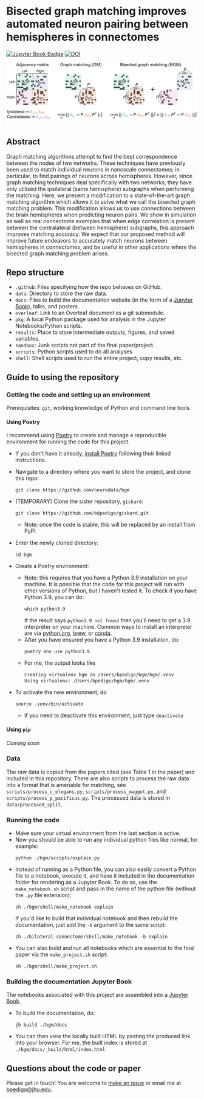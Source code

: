 # Bisected graph matching improves automated neuron pairing between hemispheres in connectomes

[![Jupyter Book Badge](https://jupyterbook.org/badge.svg)](http://docs.neurodata.io/bgm/) [![DOI](https://zenodo.org/badge/475470258.svg)](https://zenodo.org/badge/latestdoi/475470258)

![](./results/figs/explain/explain.svg)

## Abstract 
Graph matching algorithms attempt to find the best correspondence between the nodes of two networks. These techniques have previously been used to match individual neurons in nanoscale connectomes; in particular, to find pairings of neurons across hemispheres. However, since graph matching techniques deal specifically with two networks, they have only utilized the ipsilateral (same hemisphere) subgraphs when performing the matching. Here, we present a modification to a state-of-the-art graph matching algorithm which allows it to solve what we call the bisected graph matching problem. This modification allows us to use connections between the brain hemispheres when predicting neuron pairs. We show in simulation as well as real connectome examples that when edge correlation is present between the contralateral (between hemisphere) subgraphs, this approach improves matching accuracy. We expect that our proposed method will improve future endeavors to accurately match neurons between hemispheres in connectomes, and be useful in other applications where the bisected graph matching problem arises.
 
## Repo structure 
- ``.github``: Files specifying how the repo behaves on GitHub.
- ``data``: Directory to store the raw data. 
- ``docs``: Files to build the documentation website (in the form of a [Jupyter Book](https://jupyterbook.org/intro.html)), talks, and posters.
- ``overleaf``: Link to an Overleaf document as a git submodule.
- ``pkg``: A local Python package used for analysis in the Jupyter Notebooks/Python scripts.
- ``results``: Place to store intermediate outputs, figures, and saved variables. 
- ``sandbox``: Junk scripts not part of the final paper/project.
- ``scripts``: Python scripts used to do all analyses
- ``shell``: Shell scripts used to run the entire project, copy results, etc.

## Guide to using the repository
### Getting the code and setting up an environment
Prerequisites: `git`, working knowledge of Python and command line tools.

#### Using Poetry
I recommend using [Poetry](https://python-poetry.org/) to create and manage a 
reproducible environment for running the code for this project. 
- If you don't have it already, [install Poetry](https://python-poetry.org/docs/#installation) following their linked instructions.
- Navigate to a directory where you want to store the project, and clone this repo: 
   ```
   git clone https://github.com/neurodata/bgm
   ```
- (TEMPORARY) Clone the sister repository, `giskard`:
  ```
  git clone https://github.com/bdpedigo/giskard.git
  ```
  - Note: once the code is stable, this will be replaced by an install from PyPI
- Enter the newly cloned directory:
  ```
  cd bgm
  ```
- Create a Poetry environment:
  - Note: this requires that you have a Python 3.9 installation on your machine. It is
    possible that the code for this project will run with other versions of Python,
    but I haven't tested it. To check if you have Python 3.9, you can do: 
    ```
    which python3.9
    ```
    If the result says `python3.9 not found` then you'll need to get a 3.9 interpreter
    on your machine. Common ways to install an interpreter are via
    [python.org](https://www.python.org/downloads/), [brew](https://docs.brew.sh/Homebrew-and-Python), or 
    [conda](https://anaconda.org/anaconda/python).
  - After you have ensured you have a Python 3.9 installation, do:
    ```
    poetry env use python3.9
    ```
  - For me, the output looks like
     ```
    Creating virtualenv bgm in /Users/bpedigo/bgm/bgm/.venv
    Using virtualenv: /Users/bpedigo/bgm/bgm/.venv
    ```
  
- To activate the new environment, do 
  ```
  source .venv/bin/activate
  ```
  - If you need to deactivate this environment, just type `deactivate`

#### Using `pip`
*Coming soon*

### Data 
The raw data is copied from the papers cited (see Table 1 in the paper) and included
in this repository. There are also scripts to process the raw data into a format that
is amenable for matching, see `scripts/process_c_elegans.py`, 
`scripts/process_maggot.py`, and `scripts/process_p_pacificus.py`. The processed data
is stored in `data/processed_split`.

### Running the code
- Make sure your virtual environment from the last section is active.
- Now you should be able to run any individual python files like normal, for example: 
  ```
  python ./bgm/scripts/explain.py
  ```
- Instead of running as a Python file, you can also easily convert a Python file to a
  notebook, execute it, and have it included in the documentation folder for rendering
  as a Jupyter Book. To do so, use the `make_notebook.sh` script and pass in the name of 
  the python file (without the `.py` file extension):
  ```
  sh ./bgm/shell/make_notebook explain
  ```
  If you'd like to build that individual notebook and then rebuild the documentation,
  just add the `-b` argument to the same script:
  ```
  sh ./bilateral-connectome/shell/make_notebook -b explain
  ```
- You can also build and run all notebooks which are essential to the final paper via
  the `make_project.sh` script: 
  ```
  sh ./bgm/shell/make_project.sh
  ```

### Building the documentation Jupyter Book
The notebooks associated with this project are assembled into a
[Jupyter Book](https://jupyterbook.org/). 
- To build the documentation, do:
  ```
  jb build ./bgm/docs
  ```
- You can then view the locally built HTML by pasting the produced link into your
  browser. For me, the built index is stored at `./bgm/docs/_build/html/index.html`


## Questions about the code or paper 
Please get in touch! You are welcome to [make an issue](https://github.com/neurodata/bgm/issues/new)
or email me at [bpedigo@jhu.edu](mailto:bpedigo@jhu.edu).
